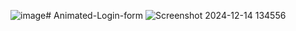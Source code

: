 ![image](https://github.com/user-attachments/assets/b933ff42-1697-41e4-a3e0-4c694134110c)﻿# Animated-Login-form
![Screenshot 2024-12-14 134556](https://github.com/user-attachments/assets/1a41f9a1-98e0-4ec7-a15c-e08ec69fb4e6)
